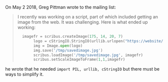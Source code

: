 On May 2 2018, Greg Pittman wrote to the mailing list:

> I recently was working on a script, part of which included getting an image from the web. It was challenging. Here is what ended up working:
>
> ```py
>	imagefr = scribus.createImage(175, 14, 20, 7)
>        logo = cStringIO.StringIO(urllib.urlopen("https://website/image.jpg").read())
>        img = Image.open(logo)
>        img.save('/tmp/savedimage.jpg')
>        scribus.loadImage('/tmp/savedimage.jpg', imagefr)
>        scribus.setScaleImageToFrame(1,1,imagefr)
> ```

he wrote that he needed `import PIL, urllib, cStringIO` but there must be ways to simplify it.
